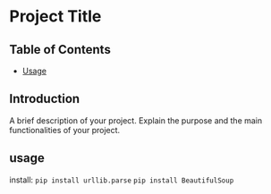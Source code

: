 # Project Title

## Table of Contents
- [Usage](#usage)
## Introduction
A brief description of your project. Explain the purpose and the main functionalities of your project.

## usage
install:
```pip install urllib.parse```
```pip install BeautifulSoup```

